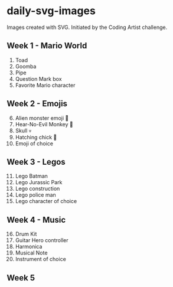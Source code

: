 # daily-svg-images
Images created with SVG. Initiated by the Coding Artist challenge.

## Week 1 - Mario World
1. Toad
2. Goomba
3. Pipe
4. Question Mark box
5. Favorite Mario character

## Week 2 - Emojis
6. Alien monster emoji 👾
7. Hear-No-Evil Monkey 🙉
8. Skull 💀
9. Hatching chick 🐣
10. Emoji of choice

## Week 3 - Legos
11. Lego Batman
12. Lego Jurassic Park
13. Lego construction
14. Lego police man
15. Lego character of choice

## Week 4 - Music
16. Drum Kit
17. Guitar Hero controller
18. Harmonica
19. Musical Note
20. Instrument of choice

## Week 5
